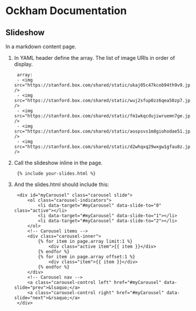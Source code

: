 # Ockham Documentation

## Slideshow

In a markdown content page.

1. In YAML header define the array. The list of image URIs in order of display.  

        array:
        - <img src="https://stanford.box.com/shared/static/ukaj05c47kcob94th9v9.jpg" />
        - <img src="https://stanford.box.com/shared/static/wuj2sfup0zz6qea50zp7.jpg" />
        - <img src="https://stanford.box.com/shared/static/fm1wkqcdujiwruemn7ge.jpg" />
        - <img src="https://stanford.box.com/shared/static/aospsvs1m8giohodae51.jpg" />
        - <img src="https://stanford.box.com/shared/static/d2whqxq29wxgw1gfau8z.jpg" />

2. Call the slideshow inline in the page.    

        {% include your-slides.html %}

3. And the slides.html should include this:

        <div id="myCarousel" class="carousel slide">
            <ol class="carousel-indicators">
                <li data-target="#myCarousel" data-slide-to="0" class="active"></li>
                <li data-target="#myCarousel" data-slide-to="1"></li>
                <li data-target="#myCarousel" data-slide-to="2"></li>
            </ol>
            <!-- Carousel items -->
            <div class="carousel-inner">
                {% for item in page.array limit:1 %}
                    <div class="active item">{{ item }}</div>
                {% endfor %}
                {% for item in page.array offset:1 %}
                    <div class="item">{{ item }}</div>
                {% endfor %}
            </div>
            <!-- Carousel nav -->
            <a class="carousel-control left" href="#myCarousel" data-slide="prev">&lsaquo;</a>
            <a class="carousel-control right" href="#myCarousel" data-slide="next">&rsaquo;</a>
        </div>
